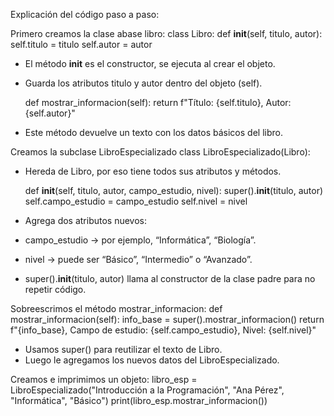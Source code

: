 Explicación del código paso a paso:

Primero creamos la clase abase libro:
class Libro:
    def __init__(self, titulo, autor):
        self.titulo = titulo
        self.autor = autor
- El método __init__ es el constructor, se ejecuta al crear el objeto.
- Guarda los atributos titulo y autor dentro del objeto (self).

    def mostrar_informacion(self):
        return f"Título: {self.titulo}, Autor: {self.autor}"
- Este método devuelve un texto con los datos básicos del libro.

Creamos la subclase LibroEspecializado
class LibroEspecializado(Libro):
- Hereda de Libro, por eso tiene todos sus atributos y métodos.

    def __init__(self, titulo, autor, campo_estudio, nivel):
        super().__init__(titulo, autor)
        self.campo_estudio = campo_estudio
        self.nivel = nivel
- Agrega dos atributos nuevos:
- campo_estudio → por ejemplo, “Informática”, “Biología”.
- nivel → puede ser “Básico”, “Intermedio” o “Avanzado”.
- super().__init__(titulo, autor) llama al constructor de la clase padre para no repetir código.

Sobreescrimos el método mostrar_informacion:
def mostrar_informacion(self):
    info_base = super().mostrar_informacion()
    return f"{info_base}, Campo de estudio: {self.campo_estudio}, Nivel: {self.nivel}"
- Usamos super() para reutilizar el texto de Libro.
- Luego le agregamos los nuevos datos del LibroEspecializado.

Creamos e imprimimos un objeto:
libro_esp = LibroEspecializado("Introducción a la Programación", "Ana Pérez", "Informática", "Básico")
print(libro_esp.mostrar_informacion())
